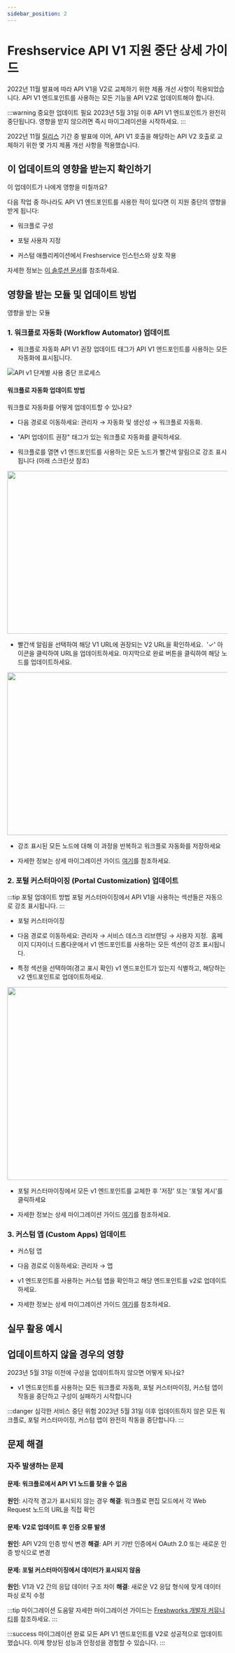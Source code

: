 ```yaml
---
sidebar_position: 2
---
```


# Freshservice API V1 지원 중단 상세 가이드

2022년 11월 발표에 따라 API V1을 V2로 교체하기 위한 제품 개선 사항이 적용되었습니다. API V1 엔드포인트를 사용하는 모든 기능을 API V2로 업데이트해야 합니다.

:::warning 중요한 업데이트 필요
2023년 5월 31일 이후 API V1 엔드포인트가 완전히 중단됩니다. 영향을 받지 않으려면 즉시 마이그레이션을 시작하세요.
:::

<p data-identifyelement="535" dir="ltr" style={{"lineHeight": "1.38", "marginBottom": "0pt"}}><span data-identifyelement="536" style={{"fontSize": "11pt", "fontFamily": "Arial", "color": "rgb(0, 0, 0)", "fontWeight": "400"}}>2022년 11월&nbsp;</span><a data-identifyelement="537" href="https://community.freshworks.com/product-updates/freshservice-release-notes-nov-2022-26812#Deprecation+of+password-based+authentication+for+API+v2"><span data-identifyelement="538" style={{"fontSize": "11pt", "fontFamily": "Arial", "color": "rgb(17, 85, 204)", "fontWeight": "400", "textDecorationSkipInk": "none"}}>릴리스</span></a><span data-identifyelement="539" style={{"fontSize": "11pt", "fontFamily": "Arial", "color": "rgb(0, 0, 0)", "fontWeight": "400"}}>&nbsp;기간 중 발표에 이어, API V1 호출을 해당하는 API V2 호출로 교체하기 위한 몇 가지 제품 개선 사항을 적용했습니다.&nbsp;</span></p>

## 이 업데이트의 영향을 받는지 확인하기

<p data-identifyelement="540" dir="ltr" style={{"lineHeight": "1.38", "marginBottom": "0pt"}}><span data-identifyelement="543" style={{"fontSize": "16px", "fontFamily": "Arial", "color": "rgb(0, 0, 0)", "fontWeight": "700"}}>이 업데이트가 나에게 영향을 미칠까요?</span></p>

<p data-identifyelement="547" dir="ltr" style={{"lineHeight": "1.44", "marginBottom": "0pt"}}><span data-identifyelement="548" style={{"fontSize": "11pt", "fontFamily": "Arial", "color": "rgb(0, 0, 0)", "fontWeight": "400"}}>다음 작업 중 하나라도 API V1 엔드포인트를 사용한 적이 있다면 이 지원 중단의 영향을 받게 됩니다:</span></p>

- <p data-identifyelement="551" dir="ltr" style={{"lineHeight": "1.92", "marginBottom": "0pt"}}><span data-identifyelement="552" style={{"fontSize": "11pt", "fontFamily": "Arial", "color": "rgb(0, 0, 0)", "fontWeight": "400"}}>워크플로 구성</span></p>
- <p data-identifyelement="554" dir="ltr" style={{"lineHeight": "1.92", "marginBottom": "0pt"}}><span data-identifyelement="555" style={{"fontSize": "11pt", "fontFamily": "Arial", "color": "rgb(0, 0, 0)", "fontWeight": "400"}}>포털 사용자 지정</span></p>
- <p data-identifyelement="557" dir="ltr" style={{"lineHeight": "1.92", "marginBottom": "0pt"}}><span data-identifyelement="558" dir="ltr" style={{"fontSize": "11pt", "fontFamily": "Arial", "color": "rgb(0, 0, 0)", "fontWeight": "400"}}>커스텀 애플리케이션에서 Freshservice 인스턴스와 상호 작용</span></p>

<p data-identifyelement="561" dir="ltr" style={{"lineHeight": "1.92", "marginBottom": "0pt"}}><span data-identifyelement="562" dir="ltr" style={{"fontSize": "11pt", "fontFamily": "Arial", "color": "rgb(0, 0, 0)", "fontWeight": "400"}}>자세한 정보는&nbsp;</span><a data-identifyelement="563" href="https://support.freshservice.com/en/support/solutions/articles/50000004220-introducing-upgraded-apis-for-freshservice"><span data-identifyelement="564" style={{"fontSize": "11pt", "fontFamily": "Arial", "color": "rgb(17, 85, 204)", "fontWeight": "400"}}>이 솔루션 문서</span></a><span data-identifyelement="565" style={{"fontSize": "11pt", "fontFamily": "Arial", "color": "rgb(0, 0, 0)", "fontWeight": "400"}}>를 참조하세요.&nbsp;</span></p>

## 영향을 받는 모듈 및 업데이트 방법

<p data-identifyelement="568" dir="ltr" style={{ fontSize: "16px", fontFamily: "Arial", color: "rgb(0, 0, 0)", fontWeight: "700" }}>영향을 받는 모듈&nbsp;</p>

### 1. 워크플로 자동화 (Workflow Automator) 업데이트

- <p data-identifyelement="573" dir="ltr" style={{ lineHeight: "1.38", marginBottom: "0pt" }}><span data-identifyelement="574" dir="ltr" style={{ fontSize: "11pt", fontFamily: "Arial", color: "rgb(0, 0, 0)", fontWeight: "700" }}>워크플로 자동화</span><span data-identifyelement="577" style={{ fontSize: "11pt", fontFamily: "Arial", color: "rgb(0, 0, 0)", fontWeight: "400" }}> API V1 권장 업데이트 태그가 API V1 엔드포인트를 사용하는 모든 자동화에 표시됩니다.&nbsp;</span></p>

![API v1 단계별 사용 중단 프로세스](https://s3.amazonaws.com/cdn.freshdesk.com/data/helpdesk/attachments/production/50007797722/original/lsrkc1FJgrzo4T8_oiKi-OsCEXv5Rtcq0A.png?1678253587)

#### 워크플로 자동화 업데이트 방법

<p data-identifyelement="586" dir="ltr" style={{ lineHeight: "1.38", marginBottom: "0pt" }}><span data-identifyelement="587" style={{ fontSize: "11pt", fontFamily: "Arial", color: "rgb(0, 0, 0)", fontWeight: "700" }}>워크플로 자동화를 어떻게 업데이트할 수 있나요?</span></p>

- <p data-identifyelement="592" dir="ltr" style={{ lineHeight: "1.38", marginBottom: "0pt" }}><span data-identifyelement="593" style={{ fontSize: "11pt", fontFamily: "Arial", color: "rgb(0, 0, 0)", fontWeight: "400" }}>다음 경로로 이동하세요:&nbsp;</span><span data-identifyelement="594" style={{ fontSize: "11pt", fontFamily: "Arial", color: "rgb(0, 0, 0)", fontWeight: "700" }}>관리자 → 자동화 및 생산성 → 워크플로 자동화.</span></p>
- <p data-identifyelement="598" dir="ltr" style={{ lineHeight: "1.38", marginBottom: "0pt" }}><span data-identifyelement="599" style={{ fontSize: "11pt", fontFamily: "Arial", color: "rgb(0, 0, 0)", fontWeight: "400" }}>"</span><span data-identifyelement="600" style={{ fontSize: "11pt", fontFamily: "Arial", color: "rgb(0, 0, 0)", fontWeight: "700" }}>API 업데이트 권장</span><span data-identifyelement="601" style={{ fontSize: "11pt", fontFamily: "Arial", color: "rgb(0, 0, 0)", fontWeight: "400" }}>" 태그가 있는 워크플로 자동화를 클릭하세요.</span></p>
- <p data-identifyelement="606" dir="ltr" style={{ lineHeight: "1.38", marginBottom: "0pt" }}><span data-identifyelement="607" style={{ fontSize: "11pt", fontFamily: "Arial", color: "rgb(0, 0, 0)", fontWeight: "400" }}>워크플로를 열면 v1 엔드포인트를 사용하는 모든 노드가 빨간색 알림으로 강조 표시됩니다 (아래 스크린샷 참조)</span></p>

<p data-identifyelement="612" dir="ltr" style={{ lineHeight: "1.38", marginBottom: "0pt" }}><span data-identifyelement="613" style={{ fontSize: "11pt", fontFamily: "Arial", color: "rgb(0, 0, 0)", fontWeight: "400" }}><span data-identifyelement="614" style={{ border: "none", display: "inline-block", overflow: "hidden", width: "624px", height: "372px" }}><img src="https://s3.amazonaws.com/cdn.freshdesk.com/data/helpdesk/attachments/production/50007797724/original/7zRGguXe0OdHqnAs8bSccF6HJL_SmHAZaQ.png?1678253588" width="624" height="372" class="fr-fic fr-dii" data-attachment="[object Object]" data-id="50007797724" data-identifyelement="615" /></span></span></p>

- <p data-identifyelement="620" dir="ltr" style={{ lineHeight: "1.38", marginBottom: "0pt" }}><span data-identifyelement="621" style={{ fontSize: "11pt", fontFamily: "Arial", color: "rgb(0, 0, 0)", fontWeight: "400" }}>빨간색 알림을 선택하여 해당 V1 URL에 권장되는 V2 URL을 확인하세요. &nbsp;</span><span data-identifyelement="622" style={{ fontSize: "11pt", fontFamily: "Arial", color: "rgb(0, 0, 0)", fontWeight: "700" }}>'✓'&nbsp;</span><span data-identifyelement="623" style={{ fontSize: "11pt", fontFamily: "Arial", color: "rgb(0, 0, 0)", fontWeight: "400" }}>아이콘을 클릭하여 URL을 업데이트하세요. 마지막으로&nbsp;</span><span data-identifyelement="624" style={{ fontSize: "11pt", fontFamily: "Arial", color: "rgb(0, 0, 0)", fontWeight: "700" }}>완료&nbsp;</span><span data-identifyelement="625" style={{ fontSize: "11pt", fontFamily: "Arial", color: "rgb(0, 0, 0)", fontWeight: "400" }}>버튼을 클릭하여 해당 노드를 업데이트하세요.&nbsp;</span></p>

<p data-identifyelement="628" dir="ltr" style={{ lineHeight: "1.38", marginBottom: "0pt" }}><span data-identifyelement="629" style={{ fontSize: "11pt", fontFamily: "Arial", color: "rgb(0, 0, 0)", fontWeight: "400" }}><span data-identifyelement="630" style={{ border: "none", display: "inline-block", overflow: "hidden", width: "624px", height: "372px" }}><img src="https://s3.amazonaws.com/cdn.freshdesk.com/data/helpdesk/attachments/production/50007797723/original/bPCqTlg9EhS3W434gl_gKeS-CcuDJXAkhA.png?1678253587" width="624" height="372" class="fr-fic fr-dii" data-attachment="[object Object]" data-id="50007797723" data-identifyelement="631" /></span></span></p>

- <p data-identifyelement="636" dir="ltr" style={{ lineHeight: "1.38", marginBottom: "0pt" }}><span data-identifyelement="637" style={{ fontSize: "11pt", fontFamily: "Arial", color: "rgb(0, 0, 0)", fontWeight: "400" }}>강조 표시된 모든 노드에 대해 이 과정을 반복하고 워크플로 자동화를 저장하세요</span></p>
- <p data-identifyelement="641" dir="ltr" style={{ lineHeight: "1.38", marginBottom: "0pt" }}><span data-identifyelement="642" style={{ fontSize: "11pt", fontFamily: "Arial", color: "rgb(0, 0, 0)", fontWeight: "400" }}>자세한 정보는 상세 마이그레이션 가이드&nbsp;</span><a data-identifyelement="643" href="https://community.freshworks.dev/t/migration-guide-for-freshservice-api-v1-to-freshservice-api-v2/5860"><span data-identifyelement="644" style={{ fontSize: "11pt", fontFamily: "Arial", color: "rgb(17, 85, 204)", fontWeight: "400", textDecorationSkipInk: "none" }}>여기</span></a><span style={{ fontSize: "11pt", fontFamily: "Arial", color: "rgb(0, 0, 0)", fontWeight: "400" }}>를 참조하세요.</span></p>

### 2. 포털 커스터마이징 (Portal Customization) 업데이트

:::tip 포털 업데이트 방법
포털 커스터마이징에서 API V1을 사용하는 섹션들은 자동으로 강조 표시됩니다.
:::

- <p data-identifyelement="649" dir="ltr" style={{ lineHeight: "1.38", marginBottom: "0pt" }}><span data-identifyelement="650" style={{ fontSize: "11pt", fontFamily: "Arial", color: "rgb(0, 0, 0)", fontWeight: "700" }}>포털 커스터마이징</span></p>

- <p data-identifyelement="655" dir="ltr" style={{ lineHeight: "1.38", marginBottom: "0pt" }}><span data-identifyelement="656" style={{ fontSize: "11pt", fontFamily: "Arial", color: "rgb(0, 0, 0)", fontWeight: "400" }}>다음 경로로 이동하세요:&nbsp;</span><span data-identifyelement="657" style={{ fontSize: "11pt", fontFamily: "Arial", color: "rgb(0, 0, 0)", fontWeight: "700" }}>관리자 → 서비스 데스크 리브랜딩 → 사용자 지정</span><span data-identifyelement="658" style={{ fontSize: "11pt", fontFamily: "Arial", color: "rgb(0, 0, 0)", fontWeight: "400" }}>. &nbsp;</span><span data-identifyelement="659" style={{ fontSize: "11pt", fontFamily: "Arial", color: "rgb(0, 0, 0)", fontWeight: "700" }}>홈페이지 디자이너</span><span data-identifyelement="660" style={{ fontSize: "11pt", fontFamily: "Arial", color: "rgb(0, 0, 0)", fontWeight: "400" }}>&nbsp;드롭다운에서 v1 엔드포인트를 사용하는 모든 섹션이 강조 표시됩니다.</span></p>
- <p data-identifyelement="664" dir="ltr" style={{ lineHeight: "1.38", marginBottom: "0pt" }}><span data-identifyelement="665" dir="ltr" style={{ fontSize: "11pt", fontFamily: "Arial", color: "rgb(0, 0, 0)", fontWeight: "400" }}>특정 섹션을 선택하여(경고 표시 확인) v1 엔드포인트가 있는지 식별하고, 해당하는 v2 엔드포인트로 업데이트하세요.&nbsp;</span></p>

<p data-identifyelement="667" style={{ fontSize: "11pt", fontFamily: "Arial", color: "rgb(0, 0, 0)", fontWeight: "400" }}><span data-identifyelement="669" style={{ border: "none", display: "inline-block", overflow: "hidden", width: "624px", height: "441px" }}><img src="https://s3.amazonaws.com/cdn.freshdesk.com/data/helpdesk/attachments/production/50007797725/original/A7d5030gexgbWNJseExGulUZAtyiNUas6w.png?1678253588" width="624" height="441" class="fr-fic fr-dii" data-attachment="[object Object]" data-id="50007797725" data-identifyelement="670" /></span></p>

- <p data-identifyelement="675" dir="ltr" style={{ lineHeight: "1.38", marginBottom: "0pt" }}><span data-identifyelement="676" style={{ fontSize: "11pt", fontFamily: "Arial", color: "rgb(0, 0, 0)", fontWeight: "400" }}>포털 커스터마이징에서 모든 v1 엔드포인트를 교체한 후&nbsp;</span><span data-identifyelement="677" style={{ fontSize: "11pt", fontFamily: "Arial", color: "rgb(0, 0, 0)", fontWeight: "700" }}>'저장'&nbsp;</span><span data-identifyelement="678" style={{ fontSize: "11pt", fontFamily: "Arial", color: "rgb(0, 0, 0)", fontWeight: "400" }}>또는 '</span><span data-identifyelement="679" style={{ fontSize: "11pt", fontFamily: "Arial", color: "rgb(0, 0, 0)", fontWeight: "700" }}>포털 게시</span><span data-identifyelement="680" style={{ fontSize: "11pt", fontFamily: "Arial", color: "rgb(0, 0, 0)", fontWeight: "400" }}>'를 클릭하세요</span></p>
- <p data-identifyelement="684" dir="ltr" style={{ lineHeight: "1.38", marginBottom: "0pt" }}><span data-identifyelement="685" style={{ fontSize: "11pt", fontFamily: "Arial", color: "rgb(0, 0, 0)", fontWeight: "400" }}>자세한 정보는 상세 마이그레이션 가이드&nbsp;</span><a data-identifyelement="686" href="https://community.freshworks.dev/t/migration-guide-for-freshservice-api-v1-to-freshservice-api-v2/5860"><span data-identifyelement="687" style={{ fontSize: "11pt", fontFamily: "Arial", color: "rgb(17, 85, 204)", fontWeight: "400", textDecorationSkipInk: "none" }}>여기</span></a><span style={{ fontSize: "11pt", fontFamily: "Arial", color: "rgb(0, 0, 0)", fontWeight: "400" }}>를 참조하세요.</span></p>

### 3. 커스텀 앱 (Custom Apps) 업데이트

- <p data-identifyelement="692" dir="ltr" style={{ lineHeight: "1.38", marginBottom: "0pt" }}><span data-identifyelement="693" style={{ fontSize: "11pt", fontFamily: "Arial", color: "rgb(0, 0, 0)", fontWeight: "700" }}>커스텀 앱</span></p>

- <p data-identifyelement="698" dir="ltr" style={{ lineHeight: "1.38", marginBottom: "0pt" }}><span data-identifyelement="699" style={{ fontSize: "11pt", fontFamily: "Arial", color: "rgb(0, 0, 0)", fontWeight: "400" }}>다음 경로로 이동하세요:&nbsp;</span><span data-identifyelement="700" style={{ fontSize: "11pt", fontFamily: "Arial", color: "rgb(0, 0, 0)", fontWeight: "700" }}>관리자 → 앱</span></p>
- <p data-identifyelement="704" dir="ltr" style={{ lineHeight: "1.38", marginBottom: "0pt" }}><span data-identifyelement="705" style={{ fontSize: "11pt", fontFamily: "Arial", color: "rgb(0, 0, 0)", fontWeight: "400" }}>v1 엔드포인트를 사용하는 커스텀 앱을 확인하고 해당 엔드포인트를 v2로 업데이트하세요.&nbsp;</span></p>
- <p data-identifyelement="709" dir="ltr" style={{ lineHeight: "1.38", marginBottom: "0pt" }}><span data-identifyelement="710" style={{ fontSize: "11pt", fontFamily: "Arial", color: "rgb(0, 0, 0)", fontWeight: "400" }}>자세한 정보는 상세 마이그레이션 가이드&nbsp;</span><a data-identifyelement="711" href="https://community.freshworks.dev/t/migration-guide-for-freshservice-api-v1-to-freshservice-api-v2/5860"><span data-identifyelement="712" style={{ fontSize: "11pt", fontFamily: "Arial", color: "rgb(17, 85, 204)", fontWeight: "400", textDecorationSkipInk: "none" }}>여기</span></a><span style={{ fontSize: "11pt", fontFamily: "Arial", color: "rgb(0, 0, 0)", fontWeight: "400" }}>를 참조하세요.</span></p>

## 실무 활용 예시

## 업데이트하지 않을 경우의 영향

<p data-identifyelement="716" style={{ fontSize: "16px", fontFamily: "Arial", color: "rgb(0, 0, 0)", fontWeight: "700" }}>2023년 5월 31일 이전에 구성을 업데이트하지 않으면 어떻게 되나요?</p>

- <p data-identifyelement="722" dir="ltr" style={{ lineHeight: "1.38", marginBottom: "0pt" }}><span data-identifyelement="723" dir="ltr" style={{ fontSize: "11pt", fontFamily: "Arial", color: "rgb(0, 0, 0)", fontWeight: "400" }}>v1 엔드포인트를 사용하는 모든 워크플로 자동화, 포털 커스터마이징, 커스텀 앱이 작동을 중단하고 구성이 실패하기 시작합니다</span></p>

:::danger 심각한 서비스 중단 위험
2023년 5월 31일 이후 업데이트하지 않은 모든 워크플로, 포털 커스터마이징, 커스텀 앱이 완전히 작동을 중단합니다.
:::

## 문제 해결

### 자주 발생하는 문제

#### 문제: 워크플로에서 API V1 노드를 찾을 수 없음
**원인**: 시각적 경고가 표시되지 않는 경우
**해결**: 워크플로 편집 모드에서 각 Web Request 노드의 URL을 직접 확인

#### 문제: V2로 업데이트 후 인증 오류 발생
**원인**: API V2의 인증 방식 변경
**해결**: API 키 기반 인증에서 OAuth 2.0 또는 새로운 인증 방식으로 변경

#### 문제: 포털 커스터마이징에서 데이터가 표시되지 않음
**원인**: V1과 V2 간의 응답 데이터 구조 차이
**해결**: 새로운 V2 응답 형식에 맞게 데이터 파싱 로직 수정

:::tip 마이그레이션 도움말
자세한 마이그레이션 가이드는 [Freshworks 개발자 커뮤니티](https://community.freshworks.dev/t/migration-guide-for-freshservice-api-v1-to-freshservice-api-v2/5860)를 참조하세요.
:::

:::success 마이그레이션 완료
모든 API V1 엔드포인트를 V2로 성공적으로 업데이트했습니다. 이제 향상된 성능과 안정성을 경험할 수 있습니다.
:::